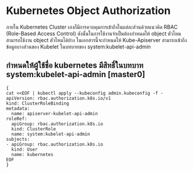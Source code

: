 # Kubernetes Object Authorization
ภายใน Kubernetes Cluster เองก็มีการควบคุมการเข้าถึงในแต่ละส่วนด้วยแนวคิด RBAC (Role-Based Access Control) ดังนั้นในการใช้งานจำเป็นต้องกำหนดให้ object ตัวไหน สามารถใช้งาน object ตัวไหนได้บ้าง ในเอกสารนี้จะกำหนดให้ Kube-Apiserver สามารถเข้าถึงข้อมูลบางส่วนของ Kubelet ในบทบาทของ system:kubelet-api-admin
## กำหนดให้ผู้ใช้ชื่อ kubernetes มีสิทธิ์ในบทบาท system:kubelet-api-admin [master0]
```
{
cat <<EOF | kubectl apply --kubeconfig admin.kubeconfig -f -
apiVersion: rbac.authorization.k8s.io/v1
kind: ClusterRoleBinding
metadata:
  name: apiserver-kubelet-api-admin
roleRef:
  apiGroup: rbac.authorization.k8s.io
  kind: ClusterRole
  name: system:kubelet-api-admin
subjects:
- apiGroup: rbac.authorization.k8s.io
  kind: User
  name: kubernetes
EOF
}
```
